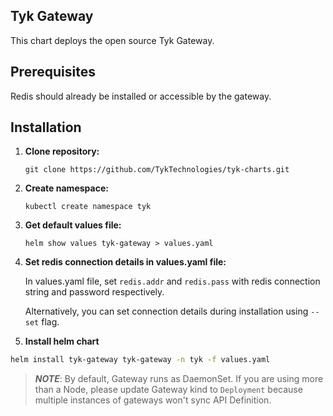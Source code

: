 ## Tyk Gateway
This chart deploys the open source Tyk Gateway.

## Prerequisites
Redis should already be installed or accessible by the gateway.


## Installation
1. **Clone repository:**
    ```
    git clone https://github.com/TykTechnologies/tyk-charts.git
    ```

2. **Create namespace:**
    ```
    kubectl create namespace tyk 
    ```

3. **Get default values file:**
    ```
    helm show values tyk-gateway > values.yaml
    ```

4. **Set redis connection details in values.yaml file:**

    In values.yaml file, set `redis.addr` and `redis.pass` with redis connection string and password respectively.

    Alternatively, you can set connection details during installation using `--set` flag.


5. **Install helm chart**

```bash
helm install tyk-gateway tyk-gateway -n tyk -f values.yaml
```

> **_NOTE_**: By default, Gateway runs as DaemonSet. If you are using more than a Node, please update Gateway kind to `Deployment` because multiple instances of gateways won't sync API Definition.